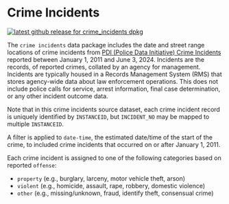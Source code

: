 # Crime Incidents

<!-- badges: start -->
[![latest github release for crime_incidents dpkg](https://img.shields.io/github/v/release/geomarker-io/parcel?sort=date&filter=crime_incidents-*&display_name=tag&label=%5B%E2%98%B0%5D&labelColor=%238CB4C3&color=%23396175)](https://github.com/geomarker-io/parcel/releases?q=crime_incidents&expanded=false)
<!-- badges: end -->

The `crime incidents` data package includes the date and street range locations of crime incidents from [PDI (Police Data Initiative) Crime Incidents](https://data.cincinnati-oh.gov/safety/PDI-Police-Data-Initiative-Crime-Incidents/k59e-2pvf) reported between January 1, 2011 and June 3, 2024. Incidents are the records, of reported crimes, collated by an agency for management. Incidents are typically housed in a Records Management System (RMS) that stores agency-wide data about law enforcement operations. This does not include police calls for service, arrest information, final case determination, or any other incident outcome data. 

Note that in this crime incidents source dataset, each crime incident record is uniquely identified by `INSTANCEID`, but `INCIDENT_NO` may be mapped to multiple `INSTANCEID`. 

A filter is applied to `date-time`, the estimated date/time of the start of the crime, to included crime incidents that occurred on or after January 1, 2011.

Each crime incident is assigned to one of the following categories based on reported `offense`:
* `property` (e.g., burglary, larceny, motor vehicle theft, arson)
* `violent` (e.g., homicide, assault, rape, robbery, domestic violence)
* `other` (e.g., missing/unknown, fraud, identify theft, consensual crime)


